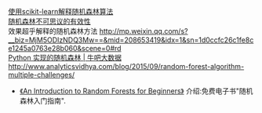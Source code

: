 
[使用scikit-learn解释随机森林算法](http://www.csdn.net/article/2015-10-08/2825851)  
[随机森林不可思议的有效性](http://www.csdn.net/article/1970-01-01/2825795)  
效果超乎解释的随机森林方法  http://mp.weixin.qq.com/s?__biz=MjM5ODIzNDQ3Mw==&mid=208653419&idx=1&sn=1d0ccfc26c1fe8ce1245a0763e28b060&scene=0#rd   
[Python 实现的随机森林 | 牛吧大数据](http://www.oschina.net/translate/random-forests-in-python?print)
http://www.analyticsvidhya.com/blog/2015/09/random-forest-algorithm-multiple-challenges/  
* [《An Introduction to Random Forests for Beginners》](http://info.salford-systems.com/an-introduction-to-random-forests-for-beginners)
介绍:免费电子书"随机森林入门指南".